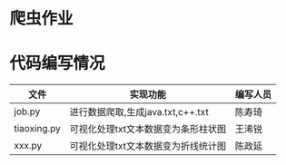 # 爬虫作业

# 代码编写情况

|文件  | 实现功能  | 编写人员|
------|-----------|-----------
|job.py|进行数据爬取,生成java.txt,c++.txt| 陈寿琦|
|tiaoxing.py|可视化处理txt文本数据变为条形柱状图| 王浠锐|
|xxx.py | 可视化处理txt文本数据变为折线统计图| 陈政延|

